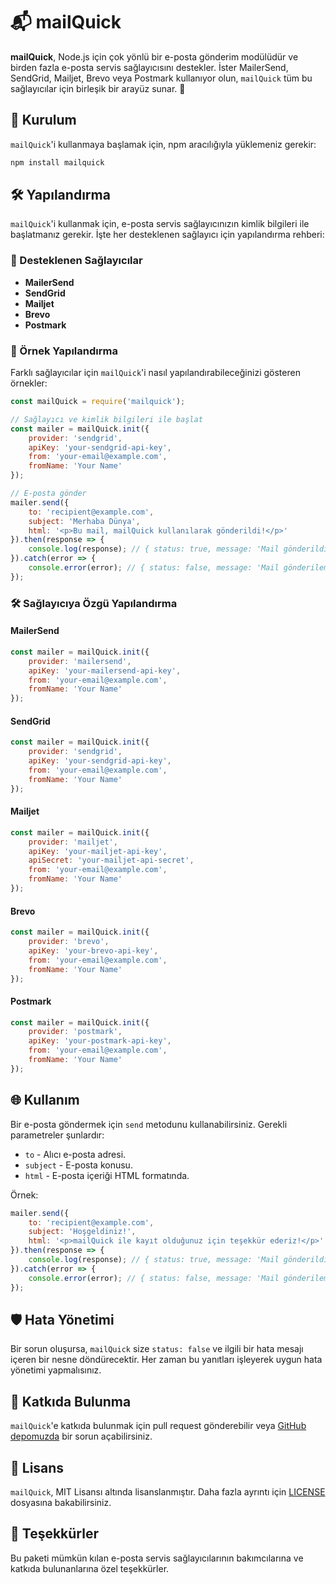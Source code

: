 # 📬 mailQuick

**mailQuick**, Node.js için çok yönlü bir e-posta gönderim modülüdür ve birden fazla e-posta servis sağlayıcısını destekler. İster MailerSend, SendGrid, Mailjet, Brevo veya Postmark kullanıyor olun, `mailQuick` tüm bu sağlayıcılar için birleşik bir arayüz sunar. 🚀

## 🔧 Kurulum

`mailQuick`'i kullanmaya başlamak için, npm aracılığıyla yüklemeniz gerekir:

```bash
npm install mailquick
```

## 🛠️ Yapılandırma

`mailQuick`'i kullanmak için, e-posta servis sağlayıcınızın kimlik bilgileri ile başlatmanız gerekir. İşte her desteklenen sağlayıcı için yapılandırma rehberi:

### 📧 Desteklenen Sağlayıcılar

- **MailerSend**
- **SendGrid**
- **Mailjet**
- **Brevo**
- **Postmark**

### 📜 Örnek Yapılandırma

Farklı sağlayıcılar için `mailQuick`'i nasıl yapılandırabileceğinizi gösteren örnekler:

```javascript
const mailQuick = require('mailquick');

// Sağlayıcı ve kimlik bilgileri ile başlat
const mailer = mailQuick.init({
    provider: 'sendgrid',
    apiKey: 'your-sendgrid-api-key',
    from: 'your-email@example.com',
    fromName: 'Your Name'
});

// E-posta gönder
mailer.send({
    to: 'recipient@example.com',
    subject: 'Merhaba Dünya',
    html: '<p>Bu mail, mailQuick kullanılarak gönderildi!</p>'
}).then(response => {
    console.log(response); // { status: true, message: 'Mail gönderildi' }
}).catch(error => {
    console.error(error); // { status: false, message: 'Mail gönderilemedi' }
});
```

### 🛠️ Sağlayıcıya Özgü Yapılandırma

#### MailerSend

```javascript
const mailer = mailQuick.init({
    provider: 'mailersend',
    apiKey: 'your-mailersend-api-key',
    from: 'your-email@example.com',
    fromName: 'Your Name'
});
```

#### SendGrid

```javascript
const mailer = mailQuick.init({
    provider: 'sendgrid',
    apiKey: 'your-sendgrid-api-key',
    from: 'your-email@example.com',
    fromName: 'Your Name'
});
```

#### Mailjet

```javascript
const mailer = mailQuick.init({
    provider: 'mailjet',
    apiKey: 'your-mailjet-api-key',
    apiSecret: 'your-mailjet-api-secret',
    from: 'your-email@example.com',
    fromName: 'Your Name'
});
```

#### Brevo

```javascript
const mailer = mailQuick.init({
    provider: 'brevo',
    apiKey: 'your-brevo-api-key',
    from: 'your-email@example.com',
    fromName: 'Your Name'
});
```

#### Postmark

```javascript
const mailer = mailQuick.init({
    provider: 'postmark',
    apiKey: 'your-postmark-api-key',
    from: 'your-email@example.com',
    fromName: 'Your Name'
});
```

## 🌐 Kullanım

Bir e-posta göndermek için `send` metodunu kullanabilirsiniz. Gerekli parametreler şunlardır:

- `to` - Alıcı e-posta adresi.
- `subject` - E-posta konusu.
- `html` - E-posta içeriği HTML formatında.

Örnek:

```javascript
mailer.send({
    to: 'recipient@example.com',
    subject: 'Hoşgeldiniz!',
    html: '<p>mailQuick ile kayıt olduğunuz için teşekkür ederiz!</p>'
}).then(response => {
    console.log(response); // { status: true, message: 'Mail gönderildi' }
}).catch(error => {
    console.error(error); // { status: false, message: 'Mail gönderilemedi' }
});
```

## 🛡️ Hata Yönetimi

Bir sorun oluşursa, `mailQuick` size `status: false` ve ilgili bir hata mesajı içeren bir nesne döndürecektir. Her zaman bu yanıtları işleyerek uygun hata yönetimi yapmalısınız.

## 💬 Katkıda Bulunma

`mailQuick`'e katkıda bulunmak için pull request gönderebilir veya [GitHub depomuzda](https://github.com/fastuptime/mailQuick) bir sorun açabilirsiniz.

## 📝 Lisans

`mailQuick`, MIT Lisansı altında lisanslanmıştır. Daha fazla ayrıntı için [LICENSE](LICENSE) dosyasına bakabilirsiniz.

## 👋 Teşekkürler

Bu paketi mümkün kılan e-posta servis sağlayıcılarının bakımcılarına ve katkıda bulunanlarına özel teşekkürler.